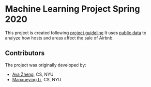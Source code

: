 # Machine Learning Project Spring 2020

This project is created following [project guideline](https://www.chrismusco.com/introml/project_guidelines.pdf)
It uses [public data](https://www.kaggle.com/dgomonov/new-york-city-airbnb-open-data) to analyze how hosts and areas affect the sale of Airbnb.

## Contributors

The project was originally developed by:
* [Ava Zheng](https://github.com/evve212233), CS, NYU
* [Manxueying Li](https://github.com/lmxy0212), CS, NYU
